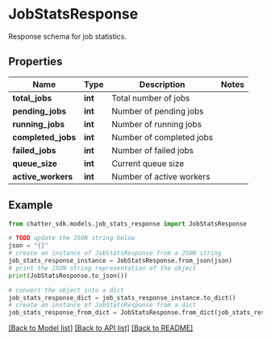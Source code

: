# JobStatsResponse

Response schema for job statistics.

## Properties

Name | Type | Description | Notes
------------ | ------------- | ------------- | -------------
**total_jobs** | **int** | Total number of jobs | 
**pending_jobs** | **int** | Number of pending jobs | 
**running_jobs** | **int** | Number of running jobs | 
**completed_jobs** | **int** | Number of completed jobs | 
**failed_jobs** | **int** | Number of failed jobs | 
**queue_size** | **int** | Current queue size | 
**active_workers** | **int** | Number of active workers | 

## Example

```python
from chatter_sdk.models.job_stats_response import JobStatsResponse

# TODO update the JSON string below
json = "{}"
# create an instance of JobStatsResponse from a JSON string
job_stats_response_instance = JobStatsResponse.from_json(json)
# print the JSON string representation of the object
print(JobStatsResponse.to_json())

# convert the object into a dict
job_stats_response_dict = job_stats_response_instance.to_dict()
# create an instance of JobStatsResponse from a dict
job_stats_response_from_dict = JobStatsResponse.from_dict(job_stats_response_dict)
```
[[Back to Model list]](../README.md#documentation-for-models) [[Back to API list]](../README.md#documentation-for-api-endpoints) [[Back to README]](../README.md)



